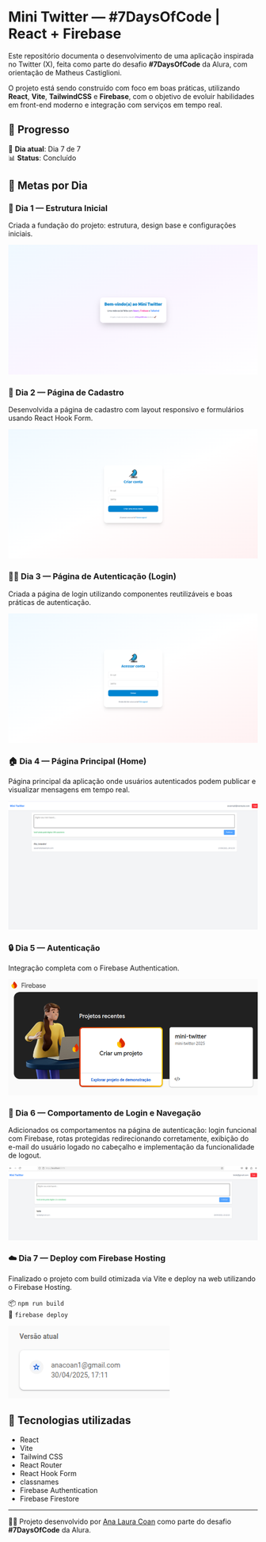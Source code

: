 # Mini Twitter — #7DaysOfCode | React + Firebase

Este repositório documenta o desenvolvimento de uma aplicação inspirada no Twitter (X), feita como parte do desafio **#7DaysOfCode** da Alura, com orientação de Matheus Castiglioni.

O projeto está sendo construído com foco em boas práticas, utilizando **React**, **Vite**, **TailwindCSS** e **Firebase**, com o objetivo de evoluir habilidades em front-end moderno e integração com serviços em tempo real.

## 🚀 Progresso

📆 **Dia atual**: Dia 7 de 7  
📊 **Status**: Concluído

## 📌 Metas por Dia

### 🧩 Dia 1 — Estrutura Inicial
Criada a fundação do projeto: estrutura, design base e configurações iniciais.

![Estrutura Inicial](./src/assets/images/home_page.png)

### 🧱 Dia 2 — Página de Cadastro
Desenvolvida a página de cadastro com layout responsivo e formulários usando React Hook Form.

![Página de Cadastro](./src/assets/images/register_page.png)

### 🧑‍💻 Dia 3 — Página de Autenticação (Login)
Criada a página de login utilizando componentes reutilizáveis e boas práticas de autenticação.

![Página de Login](./src/assets/images/login_page.png)

### 🏠 Dia 4 — Página Principal (Home)
Página principal da aplicação onde usuários autenticados podem publicar e visualizar mensagens em tempo real.

![Página Principal](./src/assets/images/home_page_2.png)

### 🔒 Dia 5 — Autenticação
Integração completa com o Firebase Authentication. 

![Autenticação e Rotas Protegidas](./src/assets/images/firebase_page.png)

### 🧭 Dia 6 — Comportamento de Login e Navegação
Adicionados os comportamentos na página de autenticação: login funcional com Firebase, rotas protegidas redirecionando corretamente, exibição do e-mail do usuário logado no cabeçalho e implementação da funcionalidade de logout.

![Comportamentos de Autenticação](./src/assets/images/email_auth.png)

### ☁️ Dia 7 — Deploy com Firebase Hosting
Finalizado o projeto com build otimizada via Vite e deploy na web utilizando o Firebase Hosting.  

📦 `npm run build`  
🚀 `firebase deploy`

![Deploy Hosting](./src/assets/images/deploy.png)

## 🧰 Tecnologias utilizadas

- React
- Vite
- Tailwind CSS
- React Router
- React Hook Form
- classnames
- Firebase Authentication
- Firebase Firestore

---

👩‍💻 Projeto desenvolvido por [Ana Laura Coan](https://www.linkedin.com/in/analauracoan/) como parte do desafio **#7DaysOfCode** da Alura.
